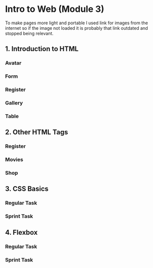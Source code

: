 # Intro to Web (Module 3)

To make pages more light and portable I used link for images from the internet so if the image not loaded it is probably that link outdated and stopped being relevant.

## 1. Introduction to HTML

### Avatar

### Form

### Register

### Gallery

### Table

## 2. Other HTML Tags

### Register

### Movies

### Shop

## 3. CSS Basics

### Regular Task

### Sprint Task

## 4. Flexbox

### Regular Task

### Sprint Task